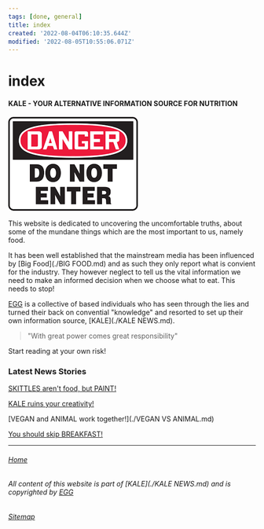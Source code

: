 ```yaml
---
tags: [done, general]
title: index
created: '2022-08-04T06:10:35.644Z'
modified: '2022-08-05T10:55:06.071Z'
---
```


# index

#### KALE - YOUR ALTERNATIVE INFORMATION SOURCE FOR NUTRITION

![DANGER](./attachments/stop.png)

This website is dedicated to uncovering the uncomfortable truths, about some of the mundane things which are the most important to us, namely food.

It has been well established that the mainstream media has been influenced by [Big Food](./BIG FOOD.md) and as such they only report what is convient for the industry. They however neglect to tell us the vital information we need to make an informed decision when we choose what to eat. This needs to stop!

[EGG](./EGG.md) is a collective of based individuals who has seen through the lies and turned their back on convential "knowledge" and resorted to set up their own information source, [KALE](./KALE NEWS.md).

>"With great power comes great responsibility"

Start reading at your own risk!

### Latest News Stories
 [SKITTLES aren't food, but PAINT!](./SKITTLES.md)

 [KALE ruins your creativity!](./KALE.md)

 [VEGAN and ANIMAL work together!](./VEGAN VS ANIMAL.md)

 [You should skip BREAKFAST!](./BREAKFAST.md)

___

###### [Home](./index.md)

###### All content of this website is part of [KALE](./KALE NEWS.md) and is copyrighted by [EGG](./EGG.md)

###### [Sitemap](./Sitemap.md)

